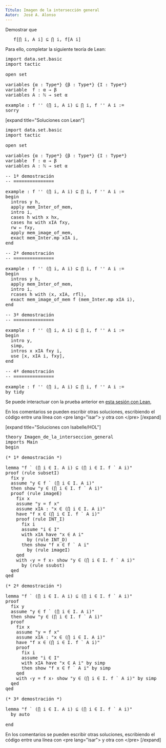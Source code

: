 ```yaml
---
Título: Imagen de la intersección general
Autor:  José A. Alonso
---
```


Demostrar que
<pre lang="text">
   f[⋂ i, A i] ⊆ ⋂ i, f[A i]
</pre>

Para ello, completar la siguiente teoría de Lean:

<pre lang="lean">
import data.set.basic
import tactic

open set

variables {α : Type*} {β : Type*} {I : Type*}
variable  f : α → β
variables A : ℕ → set α

example : f '' (⋂ i, A i) ⊆ ⋂ i, f '' A i :=
sorry
</pre>

[expand title="Soluciones con Lean"]

<pre lang="lean">
import data.set.basic
import tactic

open set

variables {α : Type*} {β : Type*} {I : Type*}
variable  f : α → β
variables A : ℕ → set α

-- 1ª demostración
-- ===============

example : f '' (⋂ i, A i) ⊆ ⋂ i, f '' A i :=
begin
  intros y h,
  apply mem_Inter_of_mem,
  intro i,
  cases h with x hx,
  cases hx with xIA fxy,
  rw ← fxy,
  apply mem_image_of_mem,
  exact mem_Inter.mp xIA i,
end

-- 2ª demostración
-- ===============

example : f '' (⋂ i, A i) ⊆ ⋂ i, f '' A i :=
begin
  intros y h,
  apply mem_Inter_of_mem,
  intro i,
  rcases h with ⟨x, xIA, rfl⟩,
  exact mem_image_of_mem f (mem_Inter.mp xIA i),
end

-- 3ª demostración
-- ===============

example : f '' (⋂ i, A i) ⊆ ⋂ i, f '' A i :=
begin
  intro y,
  simp,
  intros x xIA fxy i,
  use [x, xIA i, fxy],
end

-- 4ª demostración
-- ===============

example : f '' (⋂ i, A i) ⊆ ⋂ i, f '' A i :=
by tidy
</pre>

Se puede interactuar con la prueba anterior en <a href="https://www.cs.us.es/~jalonso/lean-web-editor/#url=https://raw.githubusercontent.com/jaalonso/Calculemus/main/src/Imagen_de_la_interseccion_general.lean" rel="noopener noreferrer" target="_blank">esta sesión con Lean</a>,

En los comentarios se pueden escribir otras soluciones, escribiendo el código entre una línea con &#60;pre lang=&quot;isar&quot;&#62; y otra con &#60;/pre&#62;
[/expand]

[expand title="Soluciones con Isabelle/HOL"]

<pre lang="isar">
theory Imagen_de_la_interseccion_general
imports Main
begin

(* 1ª demostración *)

lemma "f ` (⋂ i ∈ I. A i) ⊆ (⋂ i ∈ I. f ` A i)"
proof (rule subsetI)
  fix y
  assume "y ∈ f ` (⋂ i ∈ I. A i)"
  then show "y ∈ (⋂ i ∈ I. f ` A i)"
  proof (rule imageE)
    fix x
    assume "y = f x"
    assume xIA : "x ∈ (⋂ i ∈ I. A i)"
    have "f x ∈ (⋂ i ∈ I. f ` A i)"
    proof (rule INT_I)
      fix i
      assume "i ∈ I"
      with xIA have "x ∈ A i"
        by (rule INT_D)
      then show "f x ∈ f ` A i"
        by (rule imageI)
    qed
    with ‹y = f x› show "y ∈ (⋂ i ∈ I. f ` A i)"
      by (rule ssubst)
  qed
qed

(* 2ª demostración *)

lemma "f ` (⋂ i ∈ I. A i) ⊆ (⋂ i ∈ I. f ` A i)"
proof
  fix y
  assume "y ∈ f ` (⋂ i ∈ I. A i)"
  then show "y ∈ (⋂ i ∈ I. f ` A i)"
  proof
    fix x
    assume "y = f x"
    assume xIA : "x ∈ (⋂ i ∈ I. A i)"
    have "f x ∈ (⋂ i ∈ I. f ` A i)"
    proof
      fix i
      assume "i ∈ I"
      with xIA have "x ∈ A i" by simp
      then show "f x ∈ f ` A i" by simp
    qed
    with ‹y = f x› show "y ∈ (⋂ i ∈ I. f ` A i)" by simp
  qed
qed

(* 3ª demostración *)

lemma "f ` (⋂ i ∈ I. A i) ⊆ (⋂ i ∈ I. f ` A i)"
  by auto

end
</pre>

En los comentarios se pueden escribir otras soluciones, escribiendo el código entre una línea con &#60;pre lang=&quot;isar&quot;&#62; y otra con &#60;/pre&#62;
[/expand]
